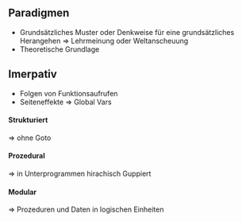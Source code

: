 ## Paradigmen
- Grundsätzliches Muster oder Denkweise für eine grundsätzliches Herangehen => Lehrmeinung oder Weltanscheuung
- Theoretische Grundlage

## Imerpativ
- Folgen von Funktionsaufrufen
- Seiteneffekte => Global Vars

#### Strukturiert
=> ohne Goto

#### Prozedural
=> in Unterprogrammen hirachisch Guppiert

#### Modular
=> Prozeduren und Daten in logischen Einheiten